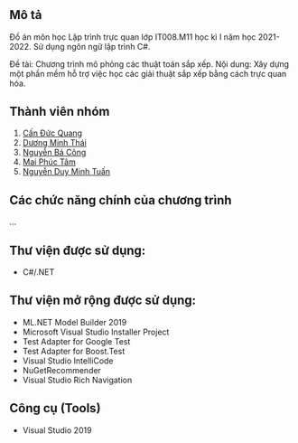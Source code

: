 #

## Mô tả
Đồ án môn học Lập trình trực quan lớp IT008.M11 học kì I năm học 2021-2022. Sử dụng ngôn ngữ lập trình C#.

Đề tài: Chương trình mô phỏng các thuật toán sắp xếp.
Nội dung: Xây dựng một phần mềm hỗ trợ việc học các giải thuật sắp xếp bằng cách trực quan hóa.

## Thành viên nhóm
1. [Cấn Đức Quang](https://github.com/quangbruh123)
2. [Dương Minh Thái](https://github.com/thaiduong1705)
3. [Nguyễn Bá Công](https://github.com/bcong017)
4. [Mai Phúc Tâm](https://github.com/Hew01)
5. [Nguyễn Duy Minh Tuấn](https://github.com/wtf420)

## Các chức năng chính của chương trình
...

## Thư viện được sử dụng:
- C#/.NET

## Thư viện mở rộng được sử dụng:
- ML.NET Model Builder 2019
- Microsoft Visual Studio Installer Project
- Test Adapter for Google Test
- Test Adapter for Boost.Test
- Visual Studio IntelliCode
- NuGetRecommender
- Visual Studio Rich Navigation

## Công cụ (Tools)
- Visual Studio 2019
